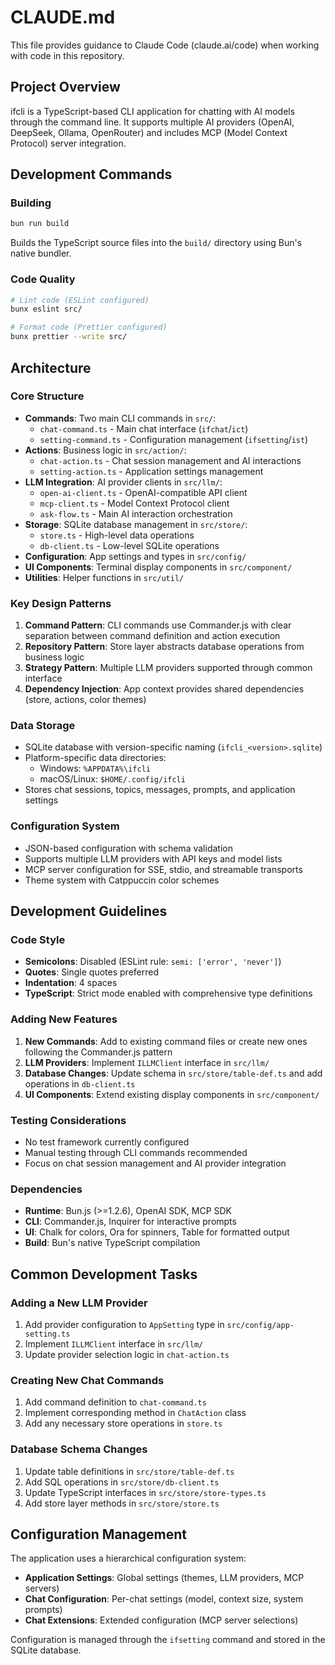 # CLAUDE.md

This file provides guidance to Claude Code (claude.ai/code) when working with code in this repository.

## Project Overview

ifcli is a TypeScript-based CLI application for chatting with AI models through the command line. It supports multiple AI providers (OpenAI, DeepSeek, Ollama, OpenRouter) and includes MCP (Model Context Protocol) server integration.

## Development Commands

### Building
```bash
bun run build
```
Builds the TypeScript source files into the `build/` directory using Bun's native bundler.

### Code Quality
```bash
# Lint code (ESLint configured)
bunx eslint src/

# Format code (Prettier configured)
bunx prettier --write src/
```

## Architecture

### Core Structure
- **Commands**: Two main CLI commands in `src/`:
  - `chat-command.ts` - Main chat interface (`ifchat`/`ict`)
  - `setting-command.ts` - Configuration management (`ifsetting`/`ist`)
- **Actions**: Business logic in `src/action/`:
  - `chat-action.ts` - Chat session management and AI interactions
  - `setting-action.ts` - Application settings management
- **LLM Integration**: AI provider clients in `src/llm/`:
  - `open-ai-client.ts` - OpenAI-compatible API client
  - `mcp-client.ts` - Model Context Protocol client
  - `ask-flow.ts` - Main AI interaction orchestration
- **Storage**: SQLite database management in `src/store/`:
  - `store.ts` - High-level data operations
  - `db-client.ts` - Low-level SQLite operations
- **Configuration**: App settings and types in `src/config/`
- **UI Components**: Terminal display components in `src/component/`
- **Utilities**: Helper functions in `src/util/`

### Key Design Patterns

1. **Command Pattern**: CLI commands use Commander.js with clear separation between command definition and action execution
2. **Repository Pattern**: Store layer abstracts database operations from business logic
3. **Strategy Pattern**: Multiple LLM providers supported through common interface
4. **Dependency Injection**: App context provides shared dependencies (store, actions, color themes)

### Data Storage
- SQLite database with version-specific naming (`ifcli_<version>.sqlite`)
- Platform-specific data directories:
  - Windows: `%APPDATA%\ifcli`
  - macOS/Linux: `$HOME/.config/ifcli`
- Stores chat sessions, topics, messages, prompts, and application settings

### Configuration System
- JSON-based configuration with schema validation
- Supports multiple LLM providers with API keys and model lists
- MCP server configuration for SSE, stdio, and streamable transports
- Theme system with Catppuccin color schemes

## Development Guidelines

### Code Style
- **Semicolons**: Disabled (ESLint rule: `semi: ['error', 'never']`)
- **Quotes**: Single quotes preferred
- **Indentation**: 4 spaces
- **TypeScript**: Strict mode enabled with comprehensive type definitions

### Adding New Features
1. **New Commands**: Add to existing command files or create new ones following the Commander.js pattern
2. **LLM Providers**: Implement `ILLMClient` interface in `src/llm/`
3. **Database Changes**: Update schema in `src/store/table-def.ts` and add operations in `db-client.ts`
4. **UI Components**: Extend existing display components in `src/component/`

### Testing Considerations
- No test framework currently configured
- Manual testing through CLI commands recommended
- Focus on chat session management and AI provider integration

### Dependencies
- **Runtime**: Bun.js (>=1.2.6), OpenAI SDK, MCP SDK
- **CLI**: Commander.js, Inquirer for interactive prompts
- **UI**: Chalk for colors, Ora for spinners, Table for formatted output
- **Build**: Bun's native TypeScript compilation

## Common Development Tasks

### Adding a New LLM Provider
1. Add provider configuration to `AppSetting` type in `src/config/app-setting.ts`
2. Implement `ILLMClient` interface in `src/llm/`
3. Update provider selection logic in `chat-action.ts`

### Creating New Chat Commands
1. Add command definition to `chat-command.ts`
2. Implement corresponding method in `ChatAction` class
3. Add any necessary store operations in `store.ts`

### Database Schema Changes
1. Update table definitions in `src/store/table-def.ts`
2. Add SQL operations in `src/store/db-client.ts`
3. Update TypeScript interfaces in `src/store/store-types.ts`
4. Add store layer methods in `src/store/store.ts`

## Configuration Management

The application uses a hierarchical configuration system:
- **Application Settings**: Global settings (themes, LLM providers, MCP servers)
- **Chat Configuration**: Per-chat settings (model, context size, system prompts)
- **Chat Extensions**: Extended configuration (MCP server selections)

Configuration is managed through the `ifsetting` command and stored in the SQLite database.